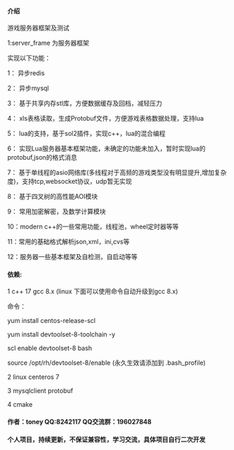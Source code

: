 #### 介绍
游戏服务器框架及测试

1:server_frame 为服务器框架

实现以下功能：

1： 异步redis

2： 异步mysql

3： 基于共享内存stl库，方便数据缓存及回档，减轻压力

4： xls表格读取，生成Protobuf文件，方便游戏表格数据处理，支持lua

5： lua的支持，基于sol2插件，实现c++，lua的混合编程

6： 实现Lua服务器基本框架功能，未确定的功能未加入，暂时实现lua的protobuf,json的格式消息

7： 基于单线程的asio网络库(多线程对于高频的游戏类型没有明显提升,增加复杂度)，支持tcp,websocket协议，udp暂无实现

8： 基于四叉树的高性能AOI模块

9： 常用加密解密，及数学计算模块

10：modern c++的一些常用功能，线程池，wheel定时器等等

11：常用的基础格式解析json,xml，ini,cvs等

12：服务器一些基本框架及自检测，自启动等等


#### 依赖:
1 c++ 17 gcc 8.x (linux 下面可以使用命令自动升级到gcc 8.x)

命令：

yum install centos-release-scl

yum install devtoolset-8-toolchain -y

scl enable devtoolset-8 bash

source /opt/rh/devtoolset-8/enable (永久生效请添加到 .bash_profile)

2 linux centeros 7

3 mysqlclient protobuf 

4 cmake


#### 作者：toney QQ:8242117 QQ交流群：196027848

#### 个人项目，持续更新，不保证兼容性，学习交流，具体项目自行二次开发



